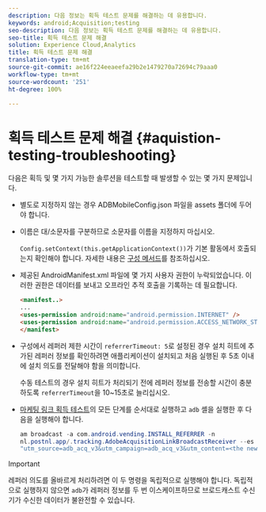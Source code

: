 ```yaml
---
description: 다음 정보는 획득 테스트 문제를 해결하는 데 유용합니다.
keywords: android;Acquisition;testing
seo-description: 다음 정보는 획득 테스트 문제를 해결하는 데 유용합니다.
seo-title: 획득 테스트 문제 해결
solution: Experience Cloud,Analytics
title: 획득 테스트 문제 해결
translation-type: tm+mt
source-git-commit: ae16f224eeaeefa29b2e1479270a72694c79aaa0
workflow-type: tm+mt
source-wordcount: '251'
ht-degree: 100%

---
```



# 획득 테스트 문제 해결 {#aquistion-testing-troubleshooting}

다음은 획득 및 몇 가지 가능한 솔루션을 테스트할 때 발생할 수 있는 몇 가지 문제입니다.

* 별도로 지정하지 않는 경우 ADBMobileConfig.json 파일을 assets 폴더에 두어야 합니다.

* 이름은 대/소문자를 구분하므로 소문자를 이름을 지정하지 마십시오.

   `Config.setContext(this.getApplicationContext())`가 기본 활동에서 호출되는지 확인해야 합니다. 자세한 내용은 [구성 메서드](https://docs.adobe.com/content/help/ko-KR/mobile-services/android/configuration-android/methods.html)를 참조하십시오.

* 제공된 AndroidManifest.xml 파일에 몇 가지 사용자 권한이 누락되었습니다. 이러한 권한은 데이터를 보내고 오프라인 추적 호출을 기록하는 데 필요합니다.

   ```html
   <manifest..>
   ... 
   <uses-permission android:name="android.permission.INTERNET" />
   <uses-permission android:name="android.permission.ACCESS_NETWORK_STATE" />
   </manifest>
   ```

* 구성에서 레퍼러 제한 시간이 `referrerTimeout: 5`로 설정된 경우 설치 히트에 추가된 레퍼러 정보를 확인하려면 애플리케이션이 설치되고 처음 실행된 후 5초 이내에 설치 의도를 전달해야 함을 의미합니다.

   수동 테스트의 경우 설치 히트가 처리되기 전에 레퍼러 정보를 전송할 시간이 충분하도록 `referrerTimeout`을 10~15초로 늘리십시오.

* [마케팅 링크 획득 테스트](https://docs.adobe.com/content/help/ko-KR/mobile-services/android/acquisition-android/t-testing-marketing-link-acquisition.html)의 모든 단계를 순서대로 실행하고 `adb` 셸을 실행한 후 다음을 실행해야 합니다.

   ```java
   am broadcast -a com.android.vending.INSTALL_REFERRER -n 
   nl.postnl.app/.tracking.AdobeAcquisitionLinkBroadcastReceiver --es "referrer"
   "utm_source=adb_acq_v3&utm_campaign=adb_acq_v3&utm_content=<the newly generated id at step #7>"
   ```

>[!IMPORTANT]
>
>레퍼러 의도를 올바르게 처리하려면 이 두 명령을 독립적으로 실행해야 합니다. 독립적으로 실행하지 않으면 `adb`가 레퍼러 정보를 두 번 이스케이프하므로 브로드캐스트 수신기가 수신한 데이터가 불완전할 수 있습니다.
